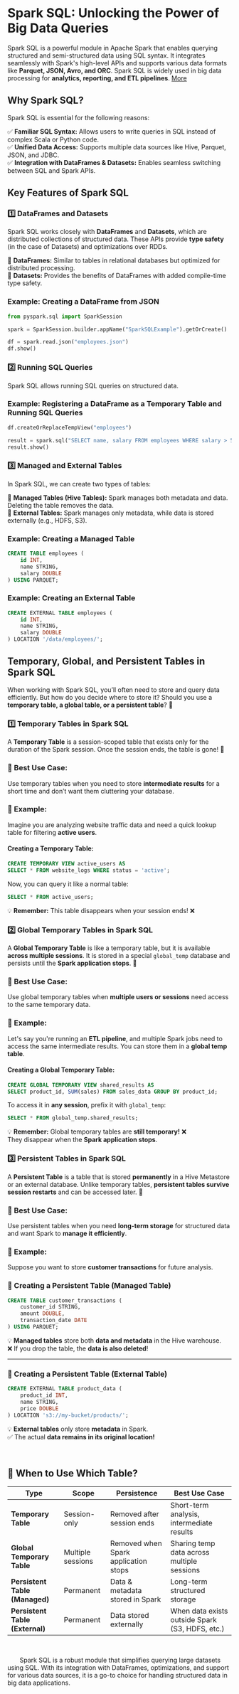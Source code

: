 # Spark SQL: Unlocking the Power of Big Data Queries

Spark SQL is a powerful module in Apache Spark that enables querying structured and semi-structured data using SQL syntax. It integrates seamlessly with Spark's high-level APIs and supports various data formats like **Parquet, JSON, Avro, and ORC**. Spark SQL is widely used in big data processing for **analytics, reporting, and ETL pipelines**. [More](https://spark.apache.org/docs/latest/sql-programming-guide.html)


## Why Spark SQL?

Spark SQL is essential for the following reasons:

✅ **Familiar SQL Syntax:** Allows users to write queries in SQL instead of complex Scala or Python code.  
✅ **Unified Data Access:** Supports multiple data sources like Hive, Parquet, JSON, and JDBC.   
✅ **Integration with DataFrames & Datasets:** Enables seamless switching between SQL and Spark APIs.  

## Key Features of Spark SQL

### 1️⃣ DataFrames and Datasets  
Spark SQL works closely with **DataFrames** and **Datasets**, which are distributed collections of structured data. These APIs provide **type safety** (in the case of Datasets) and optimizations over RDDs.

🔹 **DataFrames:** Similar to tables in relational databases but optimized for distributed processing.  
🔹 **Datasets:** Provides the benefits of DataFrames with added compile-time type safety.  

### Example: Creating a DataFrame from JSON  

```python
from pyspark.sql import SparkSession

spark = SparkSession.builder.appName("SparkSQLExample").getOrCreate()

df = spark.read.json("employees.json")
df.show()
```
### 2️⃣ Running SQL Queries  
Spark SQL allows running SQL queries on structured data.  

### Example: Registering a DataFrame as a Temporary Table and Running SQL Queries  

```python
df.createOrReplaceTempView("employees")

result = spark.sql("SELECT name, salary FROM employees WHERE salary > 50000")
result.show()
```
### 3️⃣ Managed and External Tables  
In Spark SQL, we can create two types of tables:  

🔹 **Managed Tables (Hive Tables):** Spark manages both metadata and data. Deleting the table removes the data.  
🔹 **External Tables:** Spark manages only metadata, while data is stored externally (e.g., HDFS, S3).  

### Example: Creating a Managed Table  

```sql
CREATE TABLE employees (
    id INT,
    name STRING,
    salary DOUBLE
) USING PARQUET;
```
### Example: Creating an External Table  

```sql
CREATE EXTERNAL TABLE employees (
    id INT,
    name STRING,
    salary DOUBLE
) LOCATION '/data/employees/';
```

## Temporary, Global, and Persistent Tables in Spark SQL
When working with Spark SQL, you’ll often need to store and query data efficiently. But how do you decide where to store it? Should you use a **temporary table, a global table, or a persistent table**? 🤔
### 1️⃣ Temporary Tables in Spark SQL

A **Temporary Table** is a session-scoped table that exists only for the duration of the Spark session. Once the session ends, the table is gone! 🚀

### 🔹 Best Use Case:
Use temporary tables when you need to store **intermediate results** for a short time and don’t want them cluttering your database.

### 📌 Example:
Imagine you are analyzing website traffic data and need a quick lookup table for filtering **active users**.

#### Creating a Temporary Table:
```sql
CREATE TEMPORARY VIEW active_users AS 
SELECT * FROM website_logs WHERE status = 'active';
```
Now, you can query it like a normal table:
```sql
SELECT * FROM active_users;
```
💡 **Remember:** This table disappears when your session ends! ❌

### 2️⃣ Global Temporary Tables in Spark SQL

A **Global Temporary Table** is like a temporary table, but it is available **across multiple sessions**. It is stored in a special `global_temp` database and persists until the **Spark application stops**. 🚀

### 🔹 Best Use Case:
Use global temporary tables when **multiple users or sessions** need access to the same temporary data.

### 📌 Example:
Let's say you're running an **ETL pipeline**, and multiple Spark jobs need to access the same intermediate results. You can store them in a **global temp table**.

#### Creating a Global Temporary Table:
```sql
CREATE GLOBAL TEMPORARY VIEW shared_results AS 
SELECT product_id, SUM(sales) FROM sales_data GROUP BY product_id;
```
To access it in **any session**, prefix it with `global_temp`:
```sql
SELECT * FROM global_temp.shared_results;
```
💡 **Remember:** Global temporary tables are **still temporary!** ❌  
They disappear when the **Spark application stops**.
### 3️⃣ Persistent Tables in Spark SQL

A **Persistent Table** is a table that is stored **permanently** in a Hive Metastore or an external database. Unlike temporary tables, **persistent tables survive session restarts** and can be accessed later. 🔄

### 🔹 Best Use Case:
Use persistent tables when you need **long-term storage** for structured data and want Spark to **manage it efficiently**.

### 📌 Example:
Suppose you want to store **customer transactions** for future analysis.

### 🔹 Creating a Persistent Table (Managed Table)
```sql
CREATE TABLE customer_transactions (
    customer_id STRING,
    amount DOUBLE,
    transaction_date DATE
) USING PARQUET;
```
💡 **Managed tables** store both **data and metadata** in the Hive warehouse.  
❌ If you drop the table, the **data is also deleted**!

---

### 🔹 Creating a Persistent Table (External Table)
```sql
CREATE EXTERNAL TABLE product_data (
    product_id INT,
    name STRING,
    price DOUBLE
) LOCATION 's3://my-bucket/products/';
```
💡 **External tables** only store **metadata** in Spark.  
✅ The actual **data remains in its original location!**

&nbsp;
## 🎯 When to Use Which Table?

| Type                          | Scope               | Persistence                     | Best Use Case                                       |
|-------------------------------|---------------------|---------------------------------|------------------------------------------------------|
| **Temporary Table**           | Session-only       | Removed after session ends     | Short-term analysis, intermediate results           |
| **Global Temporary Table**    | Multiple sessions  | Removed when Spark application stops | Sharing temp data across multiple sessions |
| **Persistent Table (Managed)** | Permanent         | Data & metadata stored in Spark | Long-term structured storage                        |
| **Persistent Table (External)** | Permanent        | Data stored externally         | When data exists outside Spark (S3, HDFS, etc.)     |


&nbsp;

&nbsp;&nbsp;&nbsp;&nbsp;&nbsp;&nbsp;&nbsp;Spark SQL is a robust module that simplifies querying large datasets using SQL. With its integration with DataFrames, optimizations, and support for various data sources, it is a go-to choice for handling structured data in big data applications.
